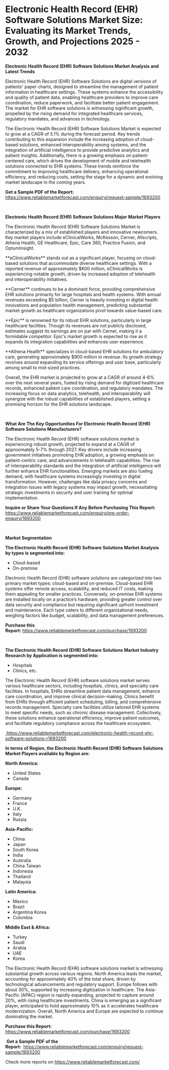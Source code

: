 <p><h1>Electronic Health Record (EHR) Software Solutions Market Size: Evaluating its Market Trends, Growth, and Projections 2025 - 2032</h1></p><p><strong>Electronic Health Record (EHR) Software Solutions Market Analysis and Latest Trends</strong></p>
<p><p>Electronic Health Record (EHR) Software Solutions are digital versions of patients' paper charts, designed to streamline the management of patient information in healthcare settings. These systems enhance the accessibility and quality of patient data, enabling healthcare providers to improve care coordination, reduce paperwork, and facilitate better patient engagement. The market for EHR software solutions is witnessing significant growth, propelled by the rising demand for integrated healthcare services, regulatory mandates, and advances in technology. </p><p>The Electronic Health Record (EHR) Software Solutions Market is expected to grow at a CAGR of 5.1% during the forecast period. Key trends contributing to this expansion include the increasing adoption of cloud-based solutions, enhanced interoperability among systems, and the integration of artificial intelligence to provide predictive analytics and patient insights. Additionally, there is a growing emphasis on patient-centered care, which drives the development of mobile and telehealth solutions connected to EHR systems. These trends reinforce the commitment to improving healthcare delivery, enhancing operational efficiency, and reducing costs, setting the stage for a dynamic and evolving market landscape in the coming years.</p></p>
<p><strong>Get a Sample PDF of the Report:&nbsp;</strong> <a href="https://www.reliablemarketforecast.com/enquiry/request-sample/1693200?utm_campaign=1110&utm_medium=2&utm_source=Github&utm_content=ia&utm_term=08012025&utm_id=electronic-health-record-ehr-software-solutions">https://www.reliablemarketforecast.com/enquiry/request-sample/1693200</a></p>
<p>&nbsp;</p>
<p><strong>Electronic Health Record (EHR) Software Solutions Major Market Players</strong></p>
<p><p>The Electronic Health Record (EHR) Software Solutions Market is characterized by a mix of established players and innovative newcomers. Key market players include eClinicalWorks, McKesson, Cerner, Allscripts, Athena Health, GE Healthcare, Epic, Care 360, Practice Fusion, and OptumInsight.</p><p>**eClinicalWorks** stands out as a significant player, focusing on cloud-based solutions that accommodate diverse healthcare settings. With a reported revenue of approximately $600 million, eClinicalWorks is experiencing notable growth, driven by increased adoption of telehealth and interoperability initiatives.</p><p>**Cerner** continues to be a dominant force, providing comprehensive EHR solutions primarily for large hospitals and health systems. With annual revenues exceeding $5 billion, Cerner is heavily investing in digital health innovations and population health management, predicting substantial market growth as healthcare organizations pivot towards value-based care.</p><p>**Epic** is renowned for its robust EHR solutions, particularly in large healthcare facilities. Though its revenues are not publicly disclosed, estimates suggest its earnings are on par with Cerner, making it a formidable competitor. Epic's market growth is expected to rise as it expands its integration capabilities and enhances user experience.</p><p>**Athena Health** specializes in cloud-based EHR solutions for ambulatory care, generating approximately $900 million in revenue. Its growth strategy revolves around expanding its service offerings and user base, particularly among small to mid-sized practices.</p><p>Overall, the EHR market is projected to grow at a CAGR of around 4-6% over the next several years, fueled by rising demand for digitized healthcare records, enhanced patient care coordination, and regulatory mandates. The increasing focus on data analytics, telehealth, and interoperability will synergize with the robust capabilities of established players, setting a promising horizon for the EHR solutions landscape.</p></p>
<p>&nbsp;</p>
<p><strong>What Are The Key Opportunities For Electronic Health Record (EHR) Software Solutions Manufacturers?</strong></p>
<p><p>The Electronic Health Record (EHR) software solutions market is experiencing robust growth, projected to expand at a CAGR of approximately 5-7% through 2027. Key drivers include increasing government initiatives promoting EHR adoption, a growing emphasis on patient-centric care, and advancements in telehealth capabilities. The rise of interoperability standards and the integration of artificial intelligence will further enhance EHR functionalities. Emerging markets are also fueling demand, with healthcare systems increasingly investing in digital transformation. However, challenges like data privacy concerns and integration issues with legacy systems may impact growth, necessitating strategic investments in security and user training for optimal implementation.</p></p>
<p><strong>Inquire or Share Your Questions If Any Before Purchasing This Report:</strong> <a href="https://www.reliablemarketforecast.com/enquiry/pre-order-enquiry/1693200?utm_campaign=1110&utm_medium=2&utm_source=Github&utm_content=ia&utm_term=08012025&utm_id=electronic-health-record-ehr-software-solutions">https://www.reliablemarketforecast.com/enquiry/pre-order-enquiry/1693200</a></p>
<p>&nbsp;</p>
<p><strong>Market Segmentation</strong></p>
<p><strong>The Electronic Health Record (EHR) Software Solutions Market Analysis by types is segmented into:</strong></p>
<p><ul><li>Cloud-based</li><li>On-premise</li></ul></p>
<p><p>Electronic Health Record (EHR) software solutions are categorized into two primary market types: cloud-based and on-premise. Cloud-based EHR systems offer remote access, scalability, and reduced IT costs, making them appealing for smaller practices. Conversely, on-premise EHR systems are installed locally on a practice’s hardware, providing greater control over data security and compliance but requiring significant upfront investment and maintenance. Each type caters to different organizational needs, weighing factors like budget, scalability, and data management preferences.</p></p>
<p><strong>Purchase this Report:&nbsp;</strong><a href="https://www.reliablemarketforecast.com/purchase/1693200?utm_campaign=1110&utm_medium=2&utm_source=Github&utm_content=ia&utm_term=08012025&utm_id=electronic-health-record-ehr-software-solutions">https://www.reliablemarketforecast.com/purchase/1693200</a></p>
<p>&nbsp;</p>
<p><strong>The Electronic Health Record (EHR) Software Solutions Market Industry Research by Application is segmented into:</strong></p>
<p><ul><li>Hospitals</li><li>Clinics, etc.</li></ul></p>
<p><p>The Electronic Health Record (EHR) software solutions market serves various healthcare sectors, including hospitals, clinics, and specialty care facilities. In hospitals, EHRs streamline patient data management, enhance care coordination, and improve clinical decision-making. Clinics benefit from EHRs through efficient patient scheduling, billing, and comprehensive records management. Specialty care facilities utilize tailored EHR systems to meet specific needs, such as chronic disease management. Collectively, these solutions enhance operational efficiency, improve patient outcomes, and facilitate regulatory compliance across the healthcare ecosystem.</p></p>
<p><a href="https://www.reliablemarketforecast.com/electronic-health-record-ehr-software-solutions-r1693200?utm_campaign=1110&utm_medium=2&utm_source=Github&utm_content=ia&utm_term=08012025&utm_id=electronic-health-record-ehr-software-solutions">&nbsp;https://www.reliablemarketforecast.com/electronic-health-record-ehr-software-solutions-r1693200</a></p>
<p><strong>In terms of Region, the Electronic Health Record (EHR) Software Solutions Market Players available by Region are:</strong></p>
<p>
    <p> <strong> North America: </strong>
        <ul>
            <li>United States</li>
            <li>Canada</li>
        </ul>
        </p> 
    <p> <strong> Europe: </strong>
        <ul>
            <li>Germany</li>
            <li>France</li>
            <li>U.K.</li>
            <li>Italy</li>
            <li>Russia</li>
        </ul>
        </p> 
    <p> <strong> Asia-Pacific: </strong>
        <ul>
            <li>China</li>
            <li>Japan</li>
            <li>South Korea</li>
            <li>India</li>
            <li>Australia</li>
            <li>China Taiwan</li>
            <li>Indonesia</li>
            <li>Thailand</li>
            <li>Malaysia</li>
        </ul>
        </p> 
    <p> <strong> Latin America: </strong>
        <ul>
            <li>Mexico</li>
            <li>Brazil</li>
            <li>Argentina Korea</li>
            <li>Colombia</li>
        </ul>
        </p> 
    <p> <strong> Middle East & Africa: </strong>
        <ul>
            <li>Turkey</li>
            <li>Saudi</li>
            <li>Arabia</li>
            <li>UAE</li>
            <li>Korea</li>
        </ul>
    </p>
    </p>
<p><p>The Electronic Health Record (EHR) software solutions market is witnessing substantial growth across various regions. North America leads the market, accounting for approximately 40% of the total share, driven by technological advancements and regulatory support. Europe follows with about 30%, supported by increasing digitization in healthcare. The Asia-Pacific (APAC) region is rapidly expanding, projected to capture around 20%, with rising healthcare investments. China is emerging as a significant player, anticipated to hold approximately 10% as it accelerates healthcare modernization. Overall, North America and Europe are expected to continue dominating the market.</p></p>
<p><strong>Purchase this Report: </strong><a href="https://www.reliablemarketforecast.com/purchase/1693200?utm_campaign=1110&utm_medium=2&utm_source=Github&utm_content=ia&utm_term=08012025&utm_id=electronic-health-record-ehr-software-solutions">https://www.reliablemarketforecast.com/purchase/1693200</a></p>
<p>&nbsp;<strong>Get a Sample PDF of the Report:&nbsp;&nbsp;</strong><a href="https://www.reliablemarketforecast.com/enquiry/request-sample/1693200?utm_campaign=1110&utm_medium=2&utm_source=Github&utm_content=ia&utm_term=08012025&utm_id=electronic-health-record-ehr-software-solutions">https://www.reliablemarketforecast.com/enquiry/request-sample/1693200</a></p>
<p><strong></strong></p>
<p>Check more reports on <a href="https://www.reliablemarketforecast.com/?utm_campaign=1110&utm_medium=2&utm_source=Github&utm_content=ia&utm_term=08012025&utm_id=electronic-health-record-ehr-software-solutions">https://www.reliablemarketforecast.com/</a></p>
